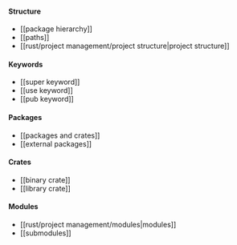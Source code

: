 #### Structure
- [[package hierarchy]]
- [[paths]]
- [[rust/project management/project structure|project structure]]

#### Keywords
- [[super keyword]]
- [[use keyword]]
- [[pub keyword]]

#### Packages
- [[packages and crates]]
- [[external packages]]

#### Crates
- [[binary crate]]
- [[library crate]]

#### Modules
- [[rust/project management/modules|modules]]
- [[submodules]]